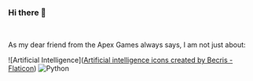 ### Hi there 👋

<br>

As my dear friend from the Apex Games always says, I am not just about:

<p align="center">
  
  ![Artificial Intelligence](<a href="https://www.flaticon.com/free-icons/artificial-intelligence" title="artificial intelligence icons">Artificial intelligence  icons created by Becris - Flaticon</a>)
  ![Python](https://img.shields.io/badge/Python%20-%2314354C.svg?style=for-the-badge&logo=python&logoColor=white)

<br>
